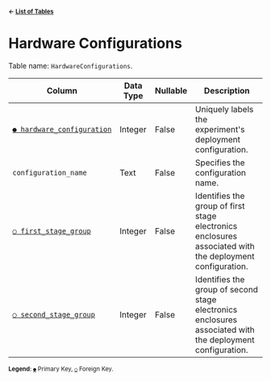 <sup>**← [List of Tables](../../README.md#metadatabase-schema)**</sup>

# Hardware Configurations

Table name: `HardwareConfigurations`.

| Column                                                   | Data Type | Nullable | Description                                                                                               |
| -------------------------------------------------------- | --------- | -------- | --------------------------------------------------------------------------------------------------------- |
| [`● hardware_configuration`](hardware_configurations.md) | Integer   | False    | Uniquely labels the experiment's deployment configuration.                                                |
| `configuration_name`                                     | Text      | False    | Specifies the configuration name.                                                                         |
| [`○ first_stage_group`](first_stage_group_index.md)      | Integer   | False    | Identifies the group of first stage electronics enclosures associated with the deployment configuration.  |
| [`○ second_stage_group`](second_stage_group_index.md)    | Integer   | False    | Identifies the group of second stage electronics enclosures associated with the deployment configuration. |

<sup>**Legend**: [`●`](hardware_configurations.md) Primary Key, [`○`](hardware_configurations.md) Foreign Key.</sup>
